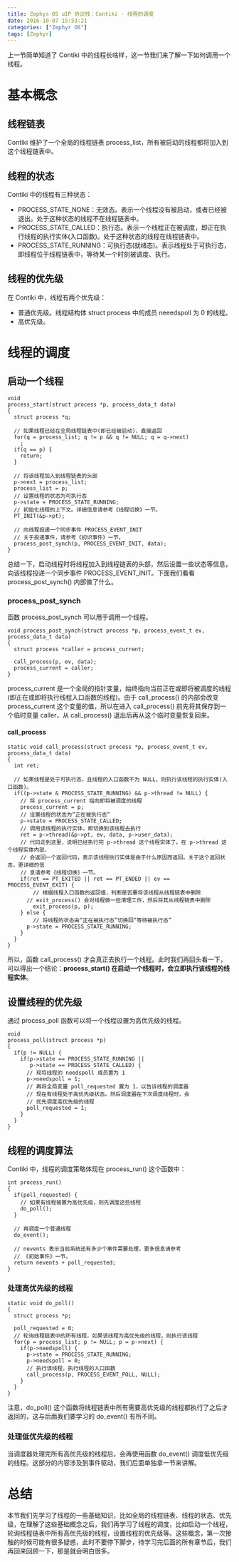 ```yaml
---
title: Zephys OS uIP 协议栈：Contiki - 线程的调度
date: 2016-10-07 15:53:21
categories: ["Zephyr OS"]
tags: [Zephyr]
---
```

上一节简单知道了 Contiki 中的线程长啥样，这一节我们来了解一下如何调用一个线程。


<!--more-->

# 基本概念
## 线程链表

Contiki 维护了一个全局的线程链表 process_list，所有被启动的线程都将加入到这个线程链表中。

## 线程的状态

Contiki 中的线程有三种状态：
- PROCESS_STATE_NONE：无效态。表示一个线程没有被启动，或者已经被退出。处于这种状态的线程不在线程链表中。
- PROCESS_STATE_CALLED：执行态。表示一个线程正在被调度，即正在执行线程的执行实体(入口函数)。处于这种状态的线程在线程链表中。
- PROCESS_STATE_RUNNING：可执行态(就绪态)。表示线程处于可执行态，即线程位于线程链表中，等待某一个时刻被调度、执行。

## 线程的优先级
在 Contiki 中，线程有两个优先级：
- 普通优先级。线程结构体 struct process 中的成员 neeedspoll 为 0 的线程。
- 高优先级。

# 线程的调度
## 启动一个线程
```
void
process_start(struct process *p, process_data_t data)
{
  struct process *q;

  // 如果线程已经在全局线程链表中(即已经被启动)，直接返回
  for(q = process_list; q != p && q != NULL; q = q->next)
    ;
  if(q == p) {
    return;
  }

  // 将该线程加入到线程链表的头部
  p->next = process_list;
  process_list = p;
  // 设置线程的状态为可执行态
  p->state = PROCESS_STATE_RUNNING;
  // 初始化线程的上下文。详细信息请参考《线程切换》一节。
  PT_INIT(&p->pt);

  // 向线程投递一个同步事件 PROCESS_EVENT_INIT
  // 关于投递事件，请参考《初识事件》一节。
  process_post_synch(p, PROCESS_EVENT_INIT, data);
}
```
总结一下，启动线程时将线程加入到线程链表的头部，然后设置一些状态等信息，向该线程投递一个同步事件 PROCESS_EVENT_INIT。下面我们看看 process_post_synch() 内部做了什么。

### process_post_synch
函数 process_post_synch 可以用于调用一个线程。
```
void process_post_synch(struct process *p, process_event_t ev, process_data_t data)
{
  struct process *caller = process_current;

  call_process(p, ev, data);
  process_current = caller;
}
```
process_current 是一个全局的指针变量，始终指向当前正在或即将被调度的线程(即正在或即将执行线程入口函数的线程)。由于 call_process() 的内部会改变 process_current 这个变量的值，所以在进入 call_process() 前先将其保存到一个临时变量 caller，从 call_process() 退出后再从这个临时变量恢复回来。

#### call_process
```
static void call_process(struct process *p, process_event_t ev, process_data_t data)
{
  int ret;

  // 如果线程是处于可执行态，且线程的入口函数不为 NULL，则执行该线程的执行实体(入口函数)。
  if((p->state & PROCESS_STATE_RUNNING) && p->thread != NULL) {
    // 将 process_current 指向即将被调度的线程
    process_current = p;
    // 设置线程的状态为“正在被执行态”
    p->state = PROCESS_STATE_CALLED;
    // 调用该线程的执行实体，即切换到该线程去执行
    ret = p->thread(&p->pt, ev, data, p->user_data);
    // 代码走到这里，说明已经执行完 p->thread 这个线程实体了。在 p->thread 这个线程实体内部，
    // 会返回一个返回代码，表示该线程执行实体是由于什么原因而返回。关于这个返回状态，更详细的信
    // 息请参考《线程切换》一节。
    if(ret == PT_EXITED || ret == PT_ENDED || ev == PROCESS_EVENT_EXIT) {
    	// 根据线程入口函数的返回值，判断是否要将该线程从线程链表中删除
      // exit_process() 会对线程做一些清理工作，然后将其从线程链表中删除
	    exit_process(p, p);
    } else {
    	// 将线程的状态由“正在被执行态”切换回“等待被执行态”
      p->state = PROCESS_STATE_RUNNING;
    }
  }
}
```
所以，函数 call_process() 才会真正去执行一个线程。此时我们再回头看一下，可以得出一个结论：**process_start() 在启动一个线程时，会立即执行该线程的线程实体**。

## 设置线程的优先级
通过 process_poll 函数可以将一个线程设置为高优先级的线程。
```
void
process_poll(struct process *p)
{
  if(p != NULL) {
    if(p->state == PROCESS_STATE_RUNNING ||
       p->state == PROCESS_STATE_CALLED) {
      // 现将线程的 needspoll 成员置为 1
      p->needspoll = 1;
      // 再将全局变量 poll_requested 置为 1，以告诉线程的调度器
      // 现在有线程处于高优先级状态。然后调度器在下次调度线程时，会
      // 优先调度高优先级的线程
      poll_requested = 1;
    }
  }
}
```
## 线程的调度算法
Contiki 中，线程的调度策略体现在 process_run() 这个函数中：
```
int process_run()
{
  if(poll_requested) {
    // 如果有线程被置为高优先级，则先调度这些线程
    do_poll();
  }

  // 再调度一个普通线程
  do_event();

  // nevents 表示当前系统还有多少个事件需要处理，更多信息请参考
  // 《初始事件》一节。
  return nevents + poll_requested;
}
```
### 处理高优先级的线程
```
static void do_poll()
{
  struct process *p;

  poll_requested = 0;
  // 轮询线程链表中的所有线程，如果该线程为高优先级的线程，则执行该线程
  for(p = process_list; p != NULL; p = p->next) {
    if(p->needspoll) {
      p->state = PROCESS_STATE_RUNNING;
      p->needspoll = 0;
      // 执行该线程，执行线程的入口函数
      call_process(p, PROCESS_EVENT_POLL, NULL);
    }
  }
}
```
注意，do_poll() 这个函数将线程链表中所有需要高优先级的线程都执行了之后才返回的，这与后面我们要学习的 do_event() 有所不同。
### 处理低优先级的线程
当调度器处理完所有高优先级的线程后，会再使用函数 do_event() 调度低优先级的线程。这部分的内容涉及到事件驱动，我们后面单独拿一节来讲解。

# 总结

本节我们先学习了线程的一些基础知识，比如全局的线程链表、线程的状态、优先级，在理解了这些基础概念之后，我们再学习了线程的调度，比如启动一个线程，轮询线程链表中所有高优先级的线程，设置线程的优先级等。这些概念，第一次接触的时候可能有很多疑惑，此时不要停下脚步，待学习完后面的所有章节后，我们再回来回顾一下，那是就会明白很多。
